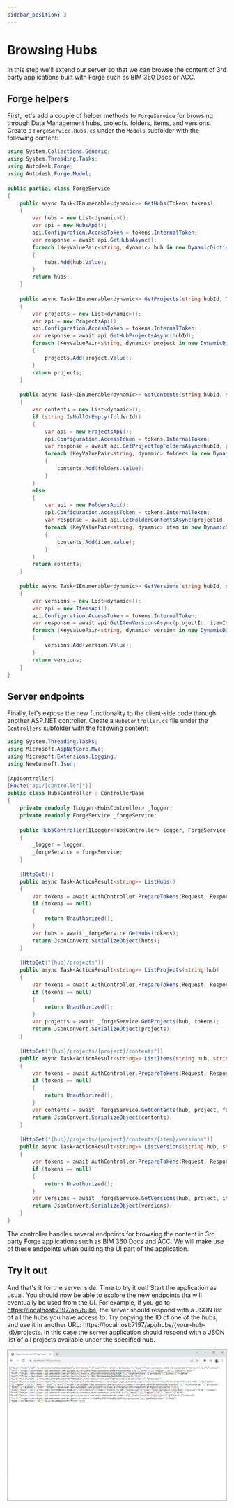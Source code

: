 ```yaml
---
sidebar_position: 3
---
```


# Browsing Hubs

In this step we'll extend our server so that we can browse the content of 3rd party
applications built with Forge such as BIM 360 Docs or ACC.

## Forge helpers

First, let's add a couple of helper methods to `ForgeService` for browsing through
Data Management hubs, projects, folders, items, and versions. Create a `ForgeService.Hubs.cs`
under the `Models` subfolder with the following content:

```csharp title="Models/ForgeService.Hubs.cs"
using System.Collections.Generic;
using System.Threading.Tasks;
using Autodesk.Forge;
using Autodesk.Forge.Model;

public partial class ForgeService
{
    public async Task<IEnumerable<dynamic>> GetHubs(Tokens tokens)
    {
        var hubs = new List<dynamic>();
        var api = new HubsApi();
        api.Configuration.AccessToken = tokens.InternalToken;
        var response = await api.GetHubsAsync();
        foreach (KeyValuePair<string, dynamic> hub in new DynamicDictionaryItems(response.data))
        {
            hubs.Add(hub.Value);
        }
        return hubs;
    }

    public async Task<IEnumerable<dynamic>> GetProjects(string hubId, Tokens tokens)
    {
        var projects = new List<dynamic>();
        var api = new ProjectsApi();
        api.Configuration.AccessToken = tokens.InternalToken;
        var response = await api.GetHubProjectsAsync(hubId);
        foreach (KeyValuePair<string, dynamic> project in new DynamicDictionaryItems(response.data))
        {
            projects.Add(project.Value);
        }
        return projects;
    }

    public async Task<IEnumerable<dynamic>> GetContents(string hubId, string projectId, string folderId, Tokens tokens)
    {
        var contents = new List<dynamic>();
        if (string.IsNullOrEmpty(folderId))
        {
            var api = new ProjectsApi();
            api.Configuration.AccessToken = tokens.InternalToken;
            var response = await api.GetProjectTopFoldersAsync(hubId, projectId);
            foreach (KeyValuePair<string, dynamic> folders in new DynamicDictionaryItems(response.data))
            {
                contents.Add(folders.Value);
            }
        }
        else
        {
            var api = new FoldersApi();
            api.Configuration.AccessToken = tokens.InternalToken;
            var response = await api.GetFolderContentsAsync(projectId, folderId); // TODO: add paging
            foreach (KeyValuePair<string, dynamic> item in new DynamicDictionaryItems(response.data))
            {
                contents.Add(item.Value);
            }
        }
        return contents;
    }

    public async Task<IEnumerable<dynamic>> GetVersions(string hubId, string projectId, string itemId, Tokens tokens)
    {
        var versions = new List<dynamic>();
        var api = new ItemsApi();
        api.Configuration.AccessToken = tokens.InternalToken;
        var response = await api.GetItemVersionsAsync(projectId, itemId);
        foreach (KeyValuePair<string, dynamic> version in new DynamicDictionaryItems(response.data))
        {
            versions.Add(version.Value);
        }
        return versions;
    }
}
```

## Server endpoints

Finally, let's expose the new functionality to the client-side code through another ASP.NET
controller. Create a `HubsController.cs` file under the `Controllers` subfolder with the following
content:

```csharp title="Controllers/HubsController.cs"
using System.Threading.Tasks;
using Microsoft.AspNetCore.Mvc;
using Microsoft.Extensions.Logging;
using Newtonsoft.Json;

[ApiController]
[Route("api/[controller]")]
public class HubsController : ControllerBase
{
    private readonly ILogger<HubsController> _logger;
    private readonly ForgeService _forgeService;

    public HubsController(ILogger<HubsController> logger, ForgeService forgeService)
    {
        _logger = logger;
        _forgeService = forgeService;
    }

    [HttpGet()]
    public async Task<ActionResult<string>> ListHubs()
    {
        var tokens = await AuthController.PrepareTokens(Request, Response, _forgeService);
        if (tokens == null)
        {
            return Unauthorized();
        }
        var hubs = await _forgeService.GetHubs(tokens);
        return JsonConvert.SerializeObject(hubs);
    }

    [HttpGet("{hub}/projects")]
    public async Task<ActionResult<string>> ListProjects(string hub)
    {
        var tokens = await AuthController.PrepareTokens(Request, Response, _forgeService);
        if (tokens == null)
        {
            return Unauthorized();
        }
        var projects = await _forgeService.GetProjects(hub, tokens);
        return JsonConvert.SerializeObject(projects);
    }

    [HttpGet("{hub}/projects/{project}/contents")]
    public async Task<ActionResult<string>> ListItems(string hub, string project, [FromQuery] string folder_id)
    {
        var tokens = await AuthController.PrepareTokens(Request, Response, _forgeService);
        if (tokens == null)
        {
            return Unauthorized();
        }
        var contents = await _forgeService.GetContents(hub, project, folder_id, tokens);
        return JsonConvert.SerializeObject(contents);
    }

    [HttpGet("{hub}/projects/{project}/contents/{item}/versions")]
    public async Task<ActionResult<string>> ListVersions(string hub, string project, string item)
    {
        var tokens = await AuthController.PrepareTokens(Request, Response, _forgeService);
        if (tokens == null)
        {
            return Unauthorized();
        }
        var versions = await _forgeService.GetVersions(hub, project, item, tokens);
        return JsonConvert.SerializeObject(versions);
    }
}
```

The controller handles several endpoints for browsing the content in 3rd party Forge
applications such as BIM 360 Docs and ACC. We will make use of these endpoints when
building the UI part of the application.

## Try it out

And that's it for the server side. Time to try it out! Start the application as usual.
You should now be able to explore the new endpoints tha will eventually be used from
the UI. For example, if you go to [https://localhost:7197/api/hubs](https://localhost:7197/api/hubs),
the server should respond with a JSON list of all the hubs you have access to. Try copying the ID of
one of the hubs, and use it in another URL: https://localhost:7197/api/hubs/{your-hub-id}/projects.
In this case the server application should respond with a JSON list of all projects
available under the specified hub.

![Hubs Response](./hubs-response.png)
